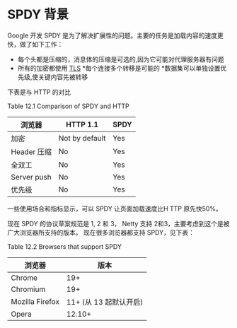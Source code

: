 SPDY 背景
====

Google 开发 SPDY 是为了解决扩展性的问题。主要的任务是加载内容的速度更快，做了如下工作：

* 每个头都是压缩的，消息体的压缩是可选的,因为它可能对代理服务器有问题
* 所有的加密都使用 [TLS](http://en.wikipedia.org/wiki/Transport_Layer_Security)
*每个连接多个转移是可能的
*数据集可以单独设置优先级,使关键内容先被转移

下表是与 HTTP 的对比

Table 12.1 Comparison of SPDY and HTTP

浏览器 | HTTP 1.1 | SPDY
--------|----------|------
加密 | Not by default | Yes
Header 压缩 | No | Yes
全双工 | No | Yes
Server push | No | Yes
优先级 | No | Yes

一些使用场合和指标显示，可以 SPDY 让页面加载速度比H TTP 原先快50%。

现在 SPDY 的协议草案规范是 1, 2 和 3， Netty 支持 2和3，主要考虑到这个是被广大浏览器所支持的版本。
现在很多浏览器都支持 SPDY，见下表：

Table 12.2 Browsers that support SPDY

浏览器 | 版本
------|------
Chrome | 19+
Chromium | 19+
Mozilla Firefox | 11+ (从 13 起默认开启)
Opera | 12.10+

